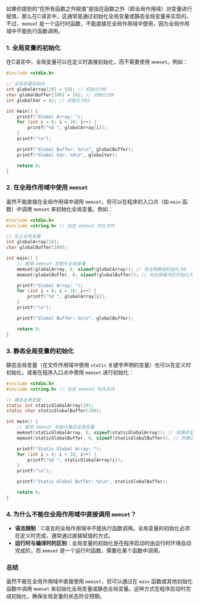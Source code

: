 
如果你提到的“在所有函数之外赋值”是指在函数之外（即全局作用域）对变量进行赋值，那么在C语言中，这通常是通过初始化全局变量或静态全局变量来实现的。不过，`memset` 是一个运行时函数，不能直接在全局作用域中使用，因为全局作用域中不能执行函数调用。

### 1. **全局变量的初始化**
在C语言中，全局变量可以在定义时直接初始化，而不需要使用 `memset`。例如：

```c
#include <stdio.h>

// 全局变量初始化
int globalArray[10] = {0}; // 初始化为0
char globalBuffer[100] = {0}; // 初始化为0
int globalVar = 42; // 初始化为42

int main() {
    printf("Global Array: ");
    for (int i = 0; i < 10; i++) {
        printf("%d ", globalArray[i]);
    }
    printf("\n");

    printf("Global Buffer: %s\n", globalBuffer);
    printf("Global Var: %d\n", globalVar);

    return 0;
}
```

### 2. **在全局作用域中使用 `memset`**
虽然不能直接在全局作用域中调用 `memset`，但可以在程序的入口点（如 `main` 函数）中调用 `memset` 来初始化全局变量。例如：

```c
#include <stdio.h>
#include <string.h> // 包含 memset 的头文件

// 定义全局变量
int globalArray[10];
char globalBuffer[100];

int main() {
    // 使用 memset 初始化全局变量
    memset(globalArray, 0, sizeof(globalArray)); // 将全局数组初始化为0
    memset(globalBuffer, 0, sizeof(globalBuffer)); // 将全局缓冲区初始化为0

    printf("Global Array: ");
    for (int i = 0; i < 10; i++) {
        printf("%d ", globalArray[i]);
    }
    printf("\n");

    printf("Global Buffer: %s\n", globalBuffer);

    return 0;
}
```

### 3. **静态全局变量的初始化**
静态全局变量（在文件作用域中使用 `static` 关键字声明的变量）也可以在定义时初始化，或者在程序入口点中使用 `memset` 进行初始化：

```c
#include <stdio.h>
#include <string.h> // 包含 memset 的头文件

// 静态全局变量
static int staticGlobalArray[10];
static char staticGlobalBuffer[100];

int main() {
    // 使用 memset 初始化静态全局变量
    memset(staticGlobalArray, 0, sizeof(staticGlobalArray)); // 将静态全局数组初始化为0
    memset(staticGlobalBuffer, 0, sizeof(staticGlobalBuffer)); // 将静态全局缓冲区初始化为0

    printf("Static Global Array: ");
    for (int i = 0; i < 10; i++) {
        printf("%d ", staticGlobalArray[i]);
    }
    printf("\n");

    printf("Static Global Buffer: %s\n", staticGlobalBuffer);

    return 0;
}
```

### 4. **为什么不能在全局作用域中直接调用 `memset`？**
- **语法限制**：C语言的全局作用域中不能执行函数调用。全局变量的初始化必须在定义时完成，通常通过直接赋值的方式。
- **运行时与编译时的区别**：全局变量的初始化是在程序启动时由运行时环境自动完成的，而 `memset` 是一个运行时函数，需要在某个函数中调用。

### 总结
虽然不能在全局作用域中直接使用 `memset`，但可以通过在 `main` 函数或其他初始化函数中调用 `memset` 来初始化全局变量或静态全局变量。这种方式在程序启动时完成初始化，确保全局变量的状态符合预期。